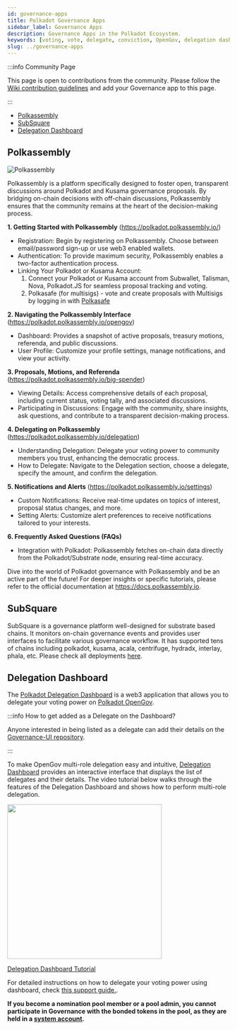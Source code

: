 ```yaml
---
id: governance-apps
title: Polkadot Governance Apps
sidebar_label: Governance Apps
description: Governance Apps in the Polkadot Ecosystem.
keywords: [voting, vote, delegate, conviction, OpenGov, delegation dashboard]
slug: ../governance-apps
---
```


:::info Community Page

This page is open to contributions from the community. Please follow the
[Wiki contribution guidelines](https://github.com/w3f/polkadot-wiki#contributing-to-documentation)
and add your Governance app to this page.

:::

- [Polkassembly](#polkassembly)
- [SubSquare](#subsquare)
- [Delegation Dashboard](#delegation-dashboard)

## Polkassembly

![Polkassembly](https://github.com/w3f/polkadot-wiki/assets/874046/f2fc1032-ba81-465a-896c-51bd35efd435)

Polkassembly is a platform specifically designed to foster open, transparent discussions around
Polkadot and Kusama governance proposals. By bridging on-chain decisions with off-chain discussions,
Polkassembly ensures that the community remains at the heart of the decision-making process.

**1. Getting Started with Polkassembly** (https://polkadot.polkassembly.io/)

- Registration: Begin by registering on Polkassembly. Choose between email/password sign-up or use
  web3 enabled wallets.
- Authentication: To provide maximum security, Polkassembly enables a two-factor authentication
  process.
- Linking Your Polkadot or Kusama Account:
  1. Connect your Polkadot or Kusama account from Subwallet, Talisman, Nova, Polkadot.JS for
     seamless proposal tracking and voting.
  2. Polkasafe (for multisigs) - vote and create proposals with Multisigs by logging in with
     [Polkasafe](https://polkasafe.xyz/)

**2. Navigating the Polkassembly Interface** (https://polkadot.polkassembly.io/opengov)

- Dashboard: Provides a snapshot of active proposals, treasury motions, referenda, and public
  discussions.
- User Profile: Customize your profile settings, manage notifications, and view your activity.

**3. Proposals, Motions, and Referenda** (https://polkadot.polkassembly.io/big-spender)

- Viewing Details: Access comprehensive details of each proposal, including current status, voting
  tally, and associated discussions.
- Participating in Discussions: Engage with the community, share insights, ask questions, and
  contribute to a transparent decision-making process.

**4. Delegating on Polkassembly** (https://polkadot.polkassembly.io/delegation)

- Understanding Delegation: Delegate your voting power to community members you trust, enhancing the
  democratic process.
- How to Delegate: Navigate to the Delegation section, choose a delegate, specify the amount, and
  confirm the delegation.

**5. Notifications and Alerts** (https://polkadot.polkassembly.io/settings)

- Custom Notifications: Receive real-time updates on topics of interest, proposal status changes,
  and more.
- Setting Alerts: Customize alert preferences to receive notifications tailored to your interests.

**6. Frequently Asked Questions (FAQs)**

- Integration with Polkadot: Polkassembly fetches on-chain data directly from the Polkadot/Substrate
  node, ensuring real-time accuracy.

Dive into the world of Polkadot governance with Polkassembly and be an active part of the future!
For deeper insights or specific tutorials, please refer to the official documentation at
https://docs.polkassembly.io.

## SubSquare

SubSquare is a governance platform well-designed for substrate based chains. It monitors on-chain
governance events and provides user interfaces to facilitate various governance workflow. It has
supported tens of chains including polkadot, kusama, acala, centrifuge, hydradx, interlay, phala,
etc. Please check all deployments [here](https://subsquare.io/).

## Delegation Dashboard

The [Polkadot Delegation Dashboard](https://delegation.polkadot.network/) is a web3 application that
allows you to delegate your voting power on [Polkadot OpenGov](../learn/learn-polkadot-opengov.md).

:::info How to get added as a Delegate on the Dashboard?

Anyone interested in being listed as a delegate can add their details on the
[Governance-UI repository](https://github.com/paritytech/governance-ui/blob/main/assets/data/polkadot/delegates.json).

:::

To make OpenGov multi-role delegation easy and intuitive,
[Delegation Dashboard](https://delegation.polkadot.network/) provides an interactive interface that
displays the list of delegates and their details. The video tutorial below walks through the
features of the Delegation Dashboard and shows how to perform multi-role delegation.

<div className="row">
  <div className="col text--center">
    <a href="https://www.youtube.com/watch?v=RapBYZc5ZPo">
      <img src="https://img.youtube.com/vi/RapBYZc5ZPo/0.jpg" width="350" style={{ borderRadius: 10, border: '1px solid slategrey' }} />
    </a>
    <p>
      <a href="https://www.youtube.com/watch?v=RapBYZc5ZPo">Delegation Dashboard Tutorial</a>
    </p>
  </div>
</div>

For detailed instructions on how to delegate your voting power using dashboard, check
[this support guide.](https://support.polkadot.network/support/solutions/articles/65000184123-polkadot-opengov-how-to-delegate-your-voting-power).

**If you become a nomination pool member or a pool admin, you cannot participate in Governance with
the bonded tokens in the pool, as they are held in a
[system account](../learn/learn-account-advanced.md#system-accounts).**
